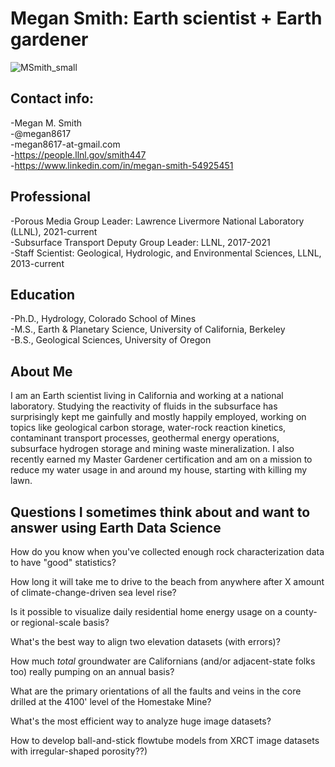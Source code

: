 # Megan Smith: Earth scientist + Earth gardener
![MSmith_small](https://github.com/megan8617/megan8617.github.io/assets/108903377/813ea5d4-995d-4893-aa7a-fc71cd6a65e3)

## Contact info: ##
-Megan M. Smith<br>
-@megan8617<br> 
-megan8617-at-gmail.com<br>
-https://people.llnl.gov/smith447<br>
-https://www.linkedin.com/in/megan-smith-54925451<br>

## Professional ##
-Porous Media Group Leader: Lawrence Livermore National Laboratory (LLNL), 2021-current<br>
-Subsurface Transport Deputy Group Leader: LLNL, 2017-2021<br>
-Staff Scientist: Geological, Hydrologic, and Environmental Sciences, LLNL, 2013-current<br>

## Education ##
-Ph.D., Hydrology, Colorado School of Mines<br>
-M.S., Earth & Planetary Science, University of California, Berkeley<br>
-B.S., Geological Sciences, University of Oregon<br>

## About Me ##
I am an Earth scientist living in California and working at a national laboratory. Studying the reactivity of fluids in the subsurface has surprisingly kept me gainfully and mostly happily employed, working on topics like geological carbon storage, water-rock reaction kinetics, contaminant transport processes, geothermal energy operations, subsurface hydrogen storage and mining waste mineralization. I also recently earned my Master Gardener certification and am on a mission to reduce my water usage in and around my house, starting with killing my lawn.

## Questions I sometimes think about and want to answer using Earth Data Science ##
How do you know when you've collected enough rock characterization data to have "good" statistics?<br>

How long it will take me to drive to the beach from anywhere after X amount of climate-change-driven sea level rise?<br>

Is it possible to visualize  daily residential home energy usage on a county- or regional-scale basis?<br>

What's the best way to align two elevation datasets (with errors)?<br>

How much _total_ groundwater are Californians (and/or adjacent-state folks too) really pumping on an annual basis?<br>

What are the primary orientations of all the faults and veins in the core drilled at the 4100' level of the Homestake Mine?<br>

What's the most efficient way to analyze huge image datasets?<br>

How to develop ball-and-stick flowtube models from XRCT image datasets with irregular-shaped porosity??)<br>





  

